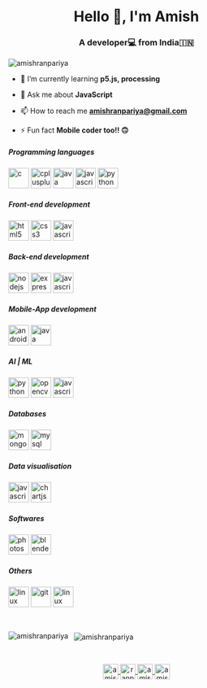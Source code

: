 <h1 align="center">Hello 👋, I'm Amish</h1>
<h3 align="center">A developer💻 from India🇮🇳</h3>

<p align="left"> <img src="https://komarev.com/ghpvc/?username=amishranpariya" alt="amishranpariya" /> </p>

- 🌱 I’m currently learning **p5.js, processing**

- 💬 Ask me about **JavaScript**

- 📫 How to reach me **amishranpariya@gmail.com**

- ⚡ Fun fact **Mobile coder too!! 🙃**

<h5 align="left">Programming languages</h5>
<p align="left">

<img src="https://devicons.github.io/devicon/devicon.git/icons/c/c-original.svg" alt="c" width="40" height="40"/> 

<img src="https://devicons.github.io/devicon/devicon.git/icons/cplusplus/cplusplus-original.svg" alt="cplusplus" width="40" height="40"/> 

<img src="https://devicons.github.io/devicon/devicon.git/icons/java/java-original-wordmark.svg" alt="java" width="40" height="40"/> 

<img src="https://devicons.github.io/devicon/devicon.git/icons/javascript/javascript-original.svg" alt="javascript" width="40" height="40"/> 

<img src="https://devicons.github.io/devicon/devicon.git/icons/python/python-original.svg" alt="python" width="40" height="40"/>
</p>

<h5 align="left">Front-end development</h5>
<p align="left">

<img src="https://devicons.github.io/devicon/devicon.git/icons/html5/html5-original-wordmark.svg" alt="html5" width="40" height="40"/> 
<img src="https://devicons.github.io/devicon/devicon.git/icons/css3/css3-original-wordmark.svg" alt="css3" width="40" height="40"/> 
<img src="https://devicons.github.io/devicon/devicon.git/icons/javascript/javascript-original.svg" alt="javascript" width="40" height="40"/> 
</p>

<h5 align="left">Back-end development</h5>
<p align="left">

<img src="https://devicons.github.io/devicon/devicon.git/icons/nodejs/nodejs-original-wordmark.svg" alt="nodejs" width="40" height="40"/> 
<img src="https://devicons.github.io/devicon/devicon.git/icons/express/express-original-wordmark.svg" alt="express" width="40" height="40"/> 

<img src="https://devicons.github.io/devicon/devicon.git/icons/javascript/javascript-original.svg" alt="javascript" width="40" height="40"/> 
</p>

<h5 align="left">Mobile-App development</h5>
<p align="left">
<img src="https://devicons.github.io/devicon/devicon.git/icons/android/android-original-wordmark.svg" alt="android" width="40" height="40"/>  

<img src="https://devicons.github.io/devicon/devicon.git/icons/java/java-original-wordmark.svg" alt="java" width="40" height="40"/> 
</p>

<h5 align="left">AI | ML</h5>
<p align="left">

<img src="https://devicons.github.io/devicon/devicon.git/icons/python/python-original.svg" alt="python" width="40" height="40"/>

 <img src="https://www.vectorlogo.zone/logos/opencv/opencv-icon.svg" alt="opencv" width="40" height="40"/>

<img src="https://devicons.github.io/devicon/devicon.git/icons/javascript/javascript-original.svg" alt="javascript" width="40" height="40"/> 
</p>

<h5 align="left">Databases</h5>
<p align="left">

 <img src="https://devicons.github.io/devicon/devicon.git/icons/mongodb/mongodb-original-wordmark.svg" alt="mongodb" width="40" height="40"/> 

 <img src="https://devicons.github.io/devicon/devicon.git/icons/mysql/mysql-original-wordmark.svg" alt="mysql" width="40" height="40"/> 
</p>

<h5 align="left">Data visualisation</h5>
<p align="left">

<img src="https://devicons.github.io/devicon/devicon.git/icons/javascript/javascript-original.svg" alt="javascript" width="40" height="40"/> 
<img src="https://www.chartjs.org/media/logo-title.svg" alt="chartjs" width="40" height="40"/> 
</p>

<h5 align="left">Softwares</h5>
<p align="left">
 <img src="https://devicons.github.io/devicon/devicon.git/icons/photoshop/photoshop-plain.svg" alt="photoshop" width="40" height="40"/>
<img src="https://download.blender.org/branding/community/blender_community_badge_white.svg" alt="blender" width="40" height="40"/> 
</p>
<h5 align="left">Others</h5>
<p align="left">

<img src="https://devicons.github.io/devicon/devicon.git/icons/github/github-original.svg" alt="linux" width="40" height="40"/> 

<img src="https://www.vectorlogo.zone/logos/git-scm/git-scm-icon.svg" alt="git" width="40" height="40"/> 

<img src="https://devicons.github.io/devicon/devicon.git/icons/linux/linux-original.svg" alt="linux" width="40" height="40"/> 
</p>

<br/>
<p>
<img align="left" src="https://github-readme-stats.vercel.app/api/top-langs/?username=amishranpariya&layout=compact&theme=radical" alt="amishranpariya" />
</p>

<p>&nbsp;
<img align="center" src="https://github-readme-stats.vercel.app/api?username=amishranpariya&show_icons=true&theme=radical" alt="amishranpariya" />
</p>
<br/>
<p align="center">
<a href="https://twitter.com/amish_ranpariya" target="blank">
<img align="center" src="https://cdn.jsdelivr.net/npm/simple-icons@3.0.1/icons/twitter.svg" alt="amish_ranpariya" height="30" width="30" />
</a>
<a href="https://fb.com/ranpariya.amish" target="blank">
<img align="center" src="https://cdn.jsdelivr.net/npm/simple-icons@3.0.1/icons/facebook.svg" alt="ranpariya.amish" height="30" width="30" />
</a>
<a href="https://instagram.com/amish_ranpariya" target="blank">
<img align="center" src="https://cdn.jsdelivr.net/npm/simple-icons@3.0.1/icons/instagram.svg" alt="amish_ranpariya" height="30" width="30" />
</a>
<a href="https://www.youtube.com/c/amish ranpariya" target="blank">
<img align="center" src="https://cdn.jsdelivr.net/npm/simple-icons@3.0.1/icons/youtube.svg" alt="amish ranpariya" height="30" width="30" />
</a>
</p>
